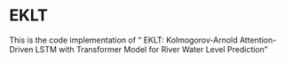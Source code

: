 # EKLT
This is the code implementation of “ EKLT: Kolmogorov-Arnold Attention-Driven LSTM with Transformer Model for River Water Level Prediction”
